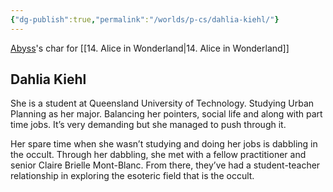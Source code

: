 ```yaml
---
{"dg-publish":true,"permalink":"/worlds/p-cs/dahlia-kiehl/"}
---
```


[Abyss](Abyss.md)'s char for [[14. Alice in Wonderland\|14. Alice in Wonderland]]

## Dahlia Kiehl

She is a student at Queensland University of Technology. Studying Urban Planning as her major. Balancing her pointers, social life and along with part time jobs. It’s very demanding but she managed to push through it.

Her spare time when she wasn’t studying and doing her jobs is dabbling in the occult. Through her dabbling, she met with a fellow practitioner and senior Claire Brielle Mont-Blanc. From there, they’ve had a student-teacher relationship in exploring the esoteric field that is the occult.